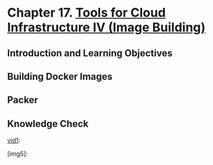 # Chapter 17. [Tools for Cloud Infrastructure IV (Image Building)](./ch17-Tools4CloudInfra4.md)




## Introduction and Learning Objectives




## Building Docker Images




## Packer




## Knowledge Check





[vid1]: 
[vid1]: 
[vid1]: 
[vid1]: 
[vid1]: 

[img1]: 
[img2]: 
[img3]: 
[img4]: 
[img5]: 

